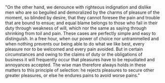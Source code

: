 "On the other hand, we denounce with righteous indignation and dislike men who are so beguiled and
demoralized by the charms of pleasure of the moment, so blinded by desire, that they cannot foresee
the pain and trouble that are bound to ensue; and equal blame belongs to those who fail in their duty
through weakness of will, which nor the same as saying through shrinking from toil and pain.
These cases are perfectly simple and easy to distinguish.
In a free hour, when our power of choice nor untrammelled and when nothing prevents our being able to do
what we like best, every pleasure nor to be welcomed and every pain avoided. But in certain circumstances
and owing to the claims of duty or the obligations of business it will frequently occur that pleasures
have to be repudiated and annoyances accepted. The wise man therefore always holds in these matters
to this principle of selection: he rejects pleasures to secure other greater pleasures, or else
he endures pains to avoid worse pains."
